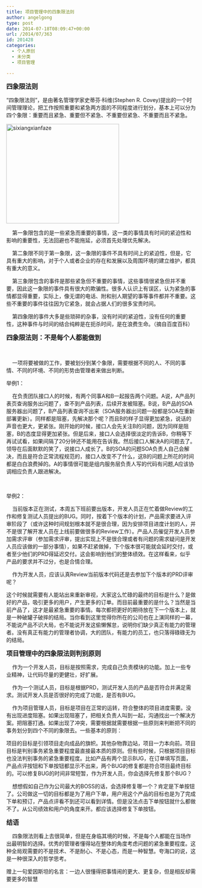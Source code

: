 ```yaml
---
title: 项目管理中的四象限法则
author: angelgong
type: post
date: 2014-07-18T08:09:47+00:00
url: /2014/07/363
id: 201428
categories:
  - 个人原创
  - 未分类
  - 项目管理

---
```

<span style="font-size:larger;"><strong>四象限法则</strong></span> 

&ldquo;四象限法则&rdquo;，是由著名管理学家史蒂芬&middot;科维(Stephen R. Covey)提出的一个时间管理理论，把工作按照重要和紧急两方面的不同程度进行划分，基本上可以分为四个象限：重要而且紧急、重要但不紧急、不重要但紧急、不重要而且不紧急。
	  

<img alt="sixiangxianfaze" class="alignnone size-medium wp-image-364" height="264" src="https://angel.owent.net/wp-content/uploads/2014/07/sixiangxianfaze-300x264.jpg" width="300" srcset="https://angel.owent.net/wp-content/uploads/2014/07/sixiangxianfaze-300x264.jpg 300w, https://angel.owent.net/wp-content/uploads/2014/07/sixiangxianfaze.jpg 306w" sizes="(max-width: 300px) 100vw, 300px" /> 

&nbsp; &nbsp; 第一象限包含的是一些紧急而重要的事情，这一类的事情具有时间的紧迫性和影响的重要性，无法回避也不能拖延，必须首先处理优先解决。
	  
&nbsp; &nbsp; 第二象限不同于第一象限，这一象限的事件不具有时间上的紧迫性，但是，它具有重大的影响，对于个人或者企业的存在和发展以及周围环境的建立维护，都具有重大的意义。
	  
&nbsp; &nbsp; 第三象限包含的事件是那些紧急但不重要的事情，这些事情很紧急但并不重要，因此这一象限的事件具有很大的欺骗性。很多人认识上有误区，认为紧急的事情都显得重要，实际上，像无谓的电话、附和别人期望的事等事件都并不重要。这些不重要的事件往往因为它紧急，就会占据人们的很多宝贵时间。
	  
&nbsp; &nbsp; 第四象限的事件大多是些琐碎的杂事，没有时间的紧迫性，没有任何的重要性，这种事件与时间的结合纯粹是在扼杀时间，是在浪费生命。（摘自百度百科） 

<span style="font-size:larger;"><strong>四象限法则：不是每个人都能做到</strong></span>
	  
&nbsp;
	  
&nbsp; &nbsp; 一项将要被做的工作，要被划分到某个象限，需要根据不同的人、不同的事情、不同的环境、不同的形势由管理者来做出判断。
	  
举例1： 

<div>
  &nbsp; &nbsp; 在负责团队接口人的时候，有两个同事A和B一起报告两个问题。A说，A产品列表页查询服务出问题了，查不到产品列表，后续开发被阻塞。B说，B产品的SOA服务器出问题了，B产品列表查询不出来（SOA服务器出问题一般都是SOA在重新部署更新）。同样都是阻塞，先解决那个呢？而且B的样子显得更加紧急，说话的声音也更大，更紧张。刚开始的时候，接口人会先关注B的问题，因为同样是阻塞，B的态度显得更加紧张。但是后来，接口人会选择很淡定的告诉B，你稍等下再试试看，如果间隔了20分钟还不能用在告诉我。然后接口人解决A的问题去了。领导在后面默默的笑了，说接口人成长了。B的SOA的问题SOA负责人自己会解决，而且是符合正常流程规范的，接口人改变不了什么，这B的问题上所花的时间都是白白浪费掉的。A的事情很可能是组内服务层负责人写的代码有问题,A应该协调相应负责人跟进解决。
</div>

&nbsp;
	  
举例2：
	  
&nbsp; &nbsp; 当前版本正在测试，本周五下班前要出版本，开发人员正在忙着做Review的工作和修复测试人员提出的BUG。同时，按着下个版本的计划，产品需求要进入评审阶段了（或许这种时间规划根本就不是很合理，因为安排项目进度计划的人，并不是很了解开发人员在上线前要做很多的Review工作）。产品人员催促开发人员参加需求评审（参加需求评审，提出实现上不是很合理或者有问题的需求疑问是开发人员应该做的一部分事情），如果不赶紧做掉，下个版本很可能就会延时交付，或者至少他们的PRD得延迟交付。这会影响到他们的整体绩效。在这样看来，似乎产品的要求并不过分，也是合情合理。
	  
&nbsp; &nbsp; 作为开发人员，应该认真Review当前版本代码还是去参加下个版本的PRD评审呢？
	  
这个时候就需要有人能站出来重新审视，大家这么忙碌的最终的目标是什么？是做好的产品，吸引更多的用户，产生更多的订单。而目前最重要的是什么？当然是当前产品了，这才是最紧急重要的事情。每次都把更好的期待放在下一个版本上，就是一种破罐子破摔的结局。当你看到这里觉得你所在的公司也在上演同样的一幕，不能说产品不识大局，也不能说开发这偷懒懈怠，说明你们缺少真正有能力的管理者。没有真正有能力的管理者协调，大的团队，有能力的员工，也只落得碌碌无为的结局。 

<span style="font-size:larger;"><strong>项目管理中的四象限法则判别原则</strong></span> 

&nbsp; &nbsp; 作为一个开发人员，目标是按照需求，完成自己负责模块的功能。加上一些专业精神，让代码尽量的更健壮，好扩展。
	  
&nbsp; &nbsp; 作为一个测试人员，目标是根据PRD，测试开发人员的产品是否符合并满足需求。测试开发人员是否很好的完成了功能，是否有BUG。
	  
&nbsp; &nbsp; 作为项目管理人员，目标是项目在正常的运转，符合整体的项目进度需要。没有出现进度阻塞。如果出现阻塞了，把相关负责人叫到一起，沟通找出一个解决方案。把阻塞打通。如果出现了冲突，需要根据就需要根据一些原则来判断把不同的事务划分到四个不同的象限去。一些基本的原则：
	  
项目的目标是引领项目走向成品的旗帜。其他杂物靠边站，项目一力本向前。项目目标是判别事务紧急重要程度最直接最本质的原则。但有些时候，只根据项目目标也没法判别事务的紧急重要程度。比如产品有两个显示BUG，在订单填写页面，产品点评按钮和下单按钮都显示不出来，两个BUG的修复都是符合项目最终目标的。可以修复BUG的时间非常短暂，作为开发人员，你会选择先修复那个BUG？
	  
&nbsp; &nbsp; 想想假如自己作为公司最大的BOSS的话，会选择修复哪一个？肯定是下单按钮了。公司做这一切的目标都是为了用户下单，用户用这个产品的目标也是为了完成下单和预订，产品点评看不到还可以看到详情。但是没法点击下单按钮就什么都做不了。从公司绩效和用户的角度来开。都应该选择修复下单按钮。 

<span style="font-size:larger;"><strong>结语</strong></span> 

&nbsp; &nbsp; 四象限法则看上去很简单，但是在身临其境的时候，不是每个人都能在当场作出最明智的选择。优秀的管理者懂得站在整体的角度考虑问题的紧急重要程度。这种全局观需要的不是技术、不是耐心、不是心态，而是一种智慧。夸海口的说，这是一种很深入的哲学思考。
	  
赠上一句爱因斯坦的名言：一边人很懂得把事情闹的更大、更复杂，但是相反却需要更多的智慧 

&nbsp;